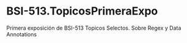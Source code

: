 # BSI-513.TopicosPrimeraExpo
Primera exposición de BSI-513 Topicos Selectos. Sobre Regex y Data Annotations
